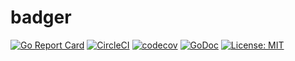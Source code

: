 # badger

[![Go Report Card](https://goreportcard.com/badge/github.com/tohjustin/badger)](https://goreportcard.com/report/github.com/tohjustin/badger)
[![CircleCI](https://circleci.com/gh/tohjustin/badger/tree/master.svg?style=shield&circle-token=fbdca44ece1ce1c6e2a907a530476138578946a2)](https://circleci.com/gh/tohjustin/badger/tree/master)
[![codecov](https://codecov.io/gh/tohjustin/badger/branch/master/graph/badge.svg?token=HRJhI2JVS0)](https://codecov.io/gh/tohjustin/badger)
[![GoDoc](https://godoc.org/github.com/tohjustin/badger/pkg/badge?status.svg)](http://godoc.org/github.com/tohjustin/badger/pkg/badge/)
[![License: MIT](https://badger.now.sh/badge/License/MIT)](https://opensource.org/licenses/MIT)
